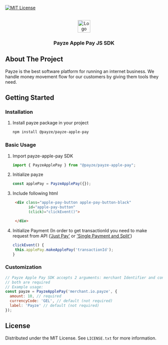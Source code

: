 <div id="top"></div>

[comment]: <> ([![Stargazers][stars-shield]][stars-url])
[![MIT License][license-shield]][license-url]



<!-- PROJECT LOGO -->
<br />
<div align="center">
  <a href="https://payze.io" target="_blank">
    <img src="https://payze.io/assets/images/logo_v2.svg" alt="Logo" height="40">
  </a>

<h3 align="center">Payze Apple Pay JS SDK</h3>

[comment]: <> (  <p align="center">)

[comment]: <> (    <a href="">View Demo</a>)

[comment]: <> (    ·)

[comment]: <> (    <a href="">Report Bug</a>)

[comment]: <> (  </p>)
</div>

<!-- ABOUT THE PROJECT -->

## About The Project

Payze is the best software platform for running an internet business. We handle money movement flow for our customers by
giving them tools they need.

<!-- GETTING STARTED -->

## Getting Started

### Installation

1. Install payze package in your project
   ```sh
   npm install @payze/payze-apple-pay
   ```

### Basic Usage

1. Import payze-apple-pay SDK
   ```ts
   import { PayzeApplePay } from "@payze/payze-apple-pay";
   ```
2. Initialize payze
   ```ts
   const applePay = PayzeApplePay({});
   ```
3. Include following html
   ```html
    <div class="apple-pay-button apple-pay-button-black" 
          id="apple-pay-button" 
          (click)="clickEvent()">

    </div>
   ```
4. Initialize Payment (In order to get transactionId you need to make request from API (<a href="https://docs.payze.io/reference/just-pay">'Just Pay'</a> or <a href="https://docs.payze.io/reference/single-payment-and-split">'Single Payment and Split'</a>)
   ```ts
   clickEvent() {
    this.applePay.makeApplePay('transactionId');
   }
   ```

### Customization

```js
// Payze Apple Pay SDK accepts 2 arguments: merchant Identifier and configuration
// both are required
// Example usage: 
const payze = PayzeApplePay('merchant.io.payze', {
  amount: 10, // required
  currencyCode: 'GEL', // default (not required)
  label: 'Payze' // default (not required)
});
 ```

<!-- LICENSE -->

## License

Distributed under the MIT License. See `LICENSE.txt` for more information.


[stars-shield]: https://img.shields.io/github/stars/othneildrew/Best-README-Template.svg?style=for-the-badge

[stars-url]: https://github.com/othneildrew/Best-README-Template/stargazers

[license-shield]: https://img.shields.io/github/license/othneildrew/Best-README-Template.svg?style=for-the-badge

[license-url]: https://github.com/LICENSE.txt
